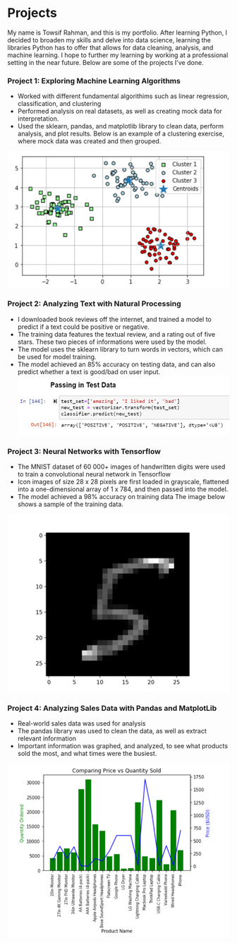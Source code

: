 # Projects
My name is Towsif Rahman, and this is my portfolio. After learning Python, I decided to broaden my skills and delve into data science, learning the libraries Python has to offer that allows for data cleaning, analysis, and machine learning. I hope to further my learning by working at a professional setting in the near future. Below are some of the projects I've done. 

### Project 1: Exploring Machine Learning Algorithms
* Worked with different fundamental algorithims such as linear regression, classification, and clustering
* Performed analysis on real datasets, as well as creating mock data for interpretation.
* Used the sklearn, pandas, and matplotlib library to clean data, perform analysis, and plot results.
Below is an example of a clustering exercise, where mock data was created and then grouped. 


![](/Images/Clustering.PNG)

### Project 2: Analyzing Text with Natural Processing
* I downloaded book reviews off the internet, and trained a model to predict if a text could be positive or negative.
* The training data features the textual review, and a rating out of five stars. These two pieces of informations were used by the model.
* The model uses the sklearn library to turn words in vectors, which can be used for model training. 
* The model achieved an 85% accuracy on testing data, and can also predict whether a text is good/bad on user input.
 ![](/Images/NLP.PNG)

### Project 3: Neural Networks with Tensorflow
* The MNIST dataset of 60 000+ images of handwritten digits were used to train a convolutional neural network in Tensorflow
* Icon images of size 28 x 28 pixels are first loaded in grayscale, flattened into a one-dimensional array of 1 x 784, and then passed into the model.
* The model achieved a 98% accuracy on training data
The image below shows a sample of the training data.

![](/Images/Digit.PNG)

### Project 4: Analyzing Sales Data with Pandas and MatplotLib
* Real-world sales data was used for analysis
* The pandas library was used to clean the data, as well as extract relevant information
* Important information was graphed, and analyzed, to see what products sold the most, and what times were the busiest.

![](/Images/Sales.PNG)

